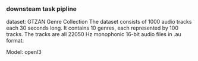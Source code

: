 ### downsteam task pipline

dataset: GTZAN Genre Collection
The dataset consists of 1000 audio tracks each 30 seconds long. 
It contains 10 genres, each represented by 100 tracks. 
The tracks are all 22050 Hz monophonic 16-bit audio files in .au format.

Model: openl3
